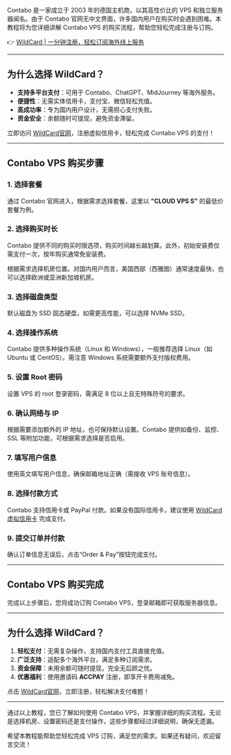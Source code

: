 Contabo 是一家成立于 2003 年的德国主机商，以其高性价比的 VPS 和独立服务器闻名。由于 Contabo 官网无中文界面，许多国内用户在购买时会遇到困难。本教程将为您详细讲解 Contabo VPS 的购买流程，帮助您轻松完成注册与订购。

👉 [WildCard | 一分钟注册，轻松订阅海外线上服务](https://bit.ly/bewildcard)

---

## 为什么选择 WildCard？

- **支持多平台支付**：可用于 Contabo、ChatGPT、MidJourney 等海外服务。
- **便捷性**：无需实体信用卡，支付宝、微信轻松充值。
- **高成功率**：专为国内用户设计，无需担心支付失败。
- **资金安全**：余额随时可提现，避免资金滞留。

立即访问 [WildCard官网](https://bit.ly/bewildcard)，注册虚拟信用卡，轻松完成 Contabo VPS 的支付！

---

## Contabo VPS 购买步骤

### 1. 选择套餐

通过 Contabo 官网进入，根据需求选择套餐，这里以 **"CLOUD VPS S"** 的最低价套餐为例。

### 2. 选择购买时长

Contabo 提供不同的购买时限选项，购买时间越长越划算。此外，初始安装费仅需支付一次，按年购买通常免安装费。

根据需求选择机房位置。对国内用户而言，美国西部（西雅图）通常速度最快，也可以选择欧洲或亚洲新加坡机房。

### 3. 选择磁盘类型

默认磁盘为 SSD 固态硬盘，如需更高性能，可以选择 NVMe SSD。

### 4. 选择操作系统

Contabo 提供多种操作系统（Linux 和 Windows），一般推荐选择 Linux（如 Ubuntu 或 CentOS）。需注意 Windows 系统需要额外支付版权费用。

### 5. 设置 Root 密码

设置 VPS 的 root 登录密码，需满足 8 位以上且无特殊符号的要求。

### 6. 确认网络与 IP

根据需要添加额外的 IP 地址，也可保持默认设置。Contabo 提供如备份、监控、SSL 等附加功能，可根据需求选择是否启用。

### 7. 填写用户信息

使用英文填写用户信息，确保邮箱地址正确（需接收 VPS 账号信息）。

### 8. 选择付款方式

Contabo 支持信用卡或 PayPal 付款。如果没有国际信用卡，建议使用 [WildCard 虚拟信用卡](https://bit.ly/bewildcard) 完成支付。

### 9. 提交订单并付款

确认订单信息无误后，点击“Order & Pay”按钮完成支付。

---

## Contabo VPS 购买完成

完成以上步骤后，您将成功订购 Contabo VPS，登录邮箱即可获取服务器信息。

---

## 为什么选择 WildCard？

1. **轻松支付**：无需复杂操作，支持国内支付工具直接充值。
2. **广泛支持**：适配多个海外平台，满足多种订阅需求。
3. **资金保障**：未用余额可随时提现，完全无后顾之忧。
4. **优惠福利**：使用邀请码 **ACCPAY** 注册，即享开卡费用减免。

点击 [WildCard官网](https://bit.ly/bewildcard)，立即注册，轻松解决支付难题！

---

通过以上教程，您已了解如何使用 Contabo VPS，并掌握详细的购买流程。无论是选择机房、设置密码还是支付操作，这些步骤都经过详细说明，确保无遗漏。

希望本教程能帮助您轻松完成 VPS 订购，满足您的需求。如果还有疑问，欢迎留言交流！